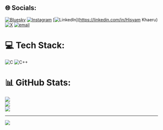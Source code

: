 
## 🌐 Socials:
[![Bluesky](https://img.shields.io/badge/bluesky-0285FF?style=for-the-badge&logo=bluesky&logoColor=%23FFFFFF)](https://bsky.app/profile/umeem) [![Instagram](https://img.shields.io/badge/Instagram-%23E4405F.svg?logo=Instagram&logoColor=white)](https://instagram.com/@hisyamkh.u) [![LinkedIn](https://img.shields.io/badge/LinkedIn-%230077B5.svg?logo=linkedin&logoColor=white)](https://linkedin.com/in/Hisyam Khaeru) [![X](https://img.shields.io/badge/X-black.svg?logo=X&logoColor=white)](https://x.com/@hk2605) [![email](https://img.shields.io/badge/Email-D14836?logo=gmail&logoColor=white)](mailto:hisyamk.u5062@gmail.com) 

# 💻 Tech Stack:
![C](https://img.shields.io/badge/c-%2300599C.svg?style=for-the-badge&logo=c&logoColor=white) ![C++](https://img.shields.io/badge/c++-%2300599C.svg?style=for-the-badge&logo=c%2B%2B&logoColor=white)
# 📊 GitHub Stats:
![](https://github-readme-stats.vercel.app/api?username=Umeem26&theme=midnight-purple&hide_border=false&include_all_commits=true&count_private=true)<br/>
![](https://github-readme-streak-stats.herokuapp.com/?user=Umeem26&theme=midnight-purple&hide_border=false)<br/>
![](https://github-readme-stats.vercel.app/api/top-langs/?username=Umeem26&theme=midnight-purple&hide_border=false&include_all_commits=true&count_private=true&layout=compact)

---
[![](https://visitcount.itsvg.in/api?id=Umeem26&icon=0&color=0)](https://visitcount.itsvg.in)

<!-- Proudly created with GPRM ( https://gprm.itsvg.in ) -->
